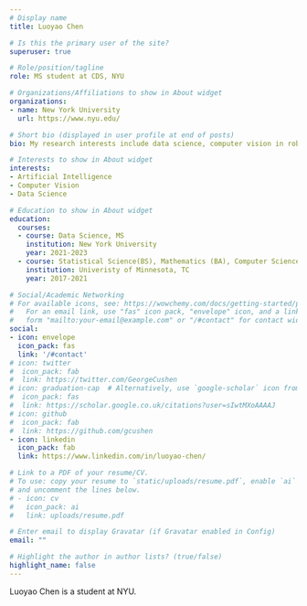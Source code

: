 ```yaml
---
# Display name
title: Luoyao Chen

# Is this the primary user of the site?
superuser: true

# Role/position/tagline
role: MS student at CDS, NYU

# Organizations/Affiliations to show in About widget
organizations:
- name: New York University
  url: https://www.nyu.edu/

# Short bio (displayed in user profile at end of posts)
bio: My research interests include data science, computer vision in robotics.

# Interests to show in About widget
interests:
- Artificial Intelligence
- Computer Vision
- Data Science

# Education to show in About widget
education:
  courses:
  - course: Data Science, MS
    institution: New York University
    year: 2021-2023
  - course: Statistical Science(BS), Mathematics (BA), Computer Science(minor)
    institution: Univeristy of Minnesota, TC
    year: 2017-2021

# Social/Academic Networking
# For available icons, see: https://wowchemy.com/docs/getting-started/page-builder/#icons
#   For an email link, use "fas" icon pack, "envelope" icon, and a link in the
#   form "mailto:your-email@example.com" or "/#contact" for contact widget.
social:
- icon: envelope
  icon_pack: fas
  link: '/#contact'
# icon: twitter
#  icon_pack: fab
#  link: https://twitter.com/GeorgeCushen
# icon: graduation-cap  # Alternatively, use `google-scholar` icon from `ai` icon pack
#  icon_pack: fas
#  link: https://scholar.google.co.uk/citations?user=sIwtMXoAAAAJ
# icon: github
#  icon_pack: fab
#  link: https://github.com/gcushen
- icon: linkedin
  icon_pack: fab
  link: https://www.linkedin.com/in/luoyao-chen/

# Link to a PDF of your resume/CV.
# To use: copy your resume to `static/uploads/resume.pdf`, enable `ai` icons in `params.toml`, 
# and uncomment the lines below.
# - icon: cv
#   icon_pack: ai
#   link: uploads/resume.pdf

# Enter email to display Gravatar (if Gravatar enabled in Config)
email: ""

# Highlight the author in author lists? (true/false)
highlight_name: false
---
```

Luoyao Chen is a student at NYU.


